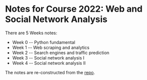 # Notes for Course 2022: Web and Social Network Analysis

There are 5 Weeks notes:
 * Week 0 -- Python fundamental
 * Week 1 -- Web scraping and analytics
 * Week 2 -- Search engines and traffic prediction
 * Week 3 -- Social network analysis I
 * Week 4 -- Social network analysis II

The notes are re-constructed from the [repo](https://github.com/drpawelo/web-and-social-network-analytics-notes).


